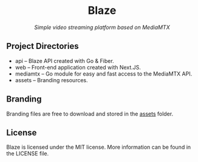 <div align="center">
  <h1>Blaze</h1>
  <i>Simple video streaming platform based on MediaMTX</i>
</div>

## Project Directories

- api – Blaze API created with Go & Fiber.
- web – Front-end application created with Next.JS.
- mediamtx – Go module for easy and fast access to the MediaMTX API.
- assets – Branding resources.

## Branding

Branding files are free to download and stored in the [assets](./assets) folder.

## License

Blaze is licensed under the MIT license. More information can be found in the LICENSE file.
